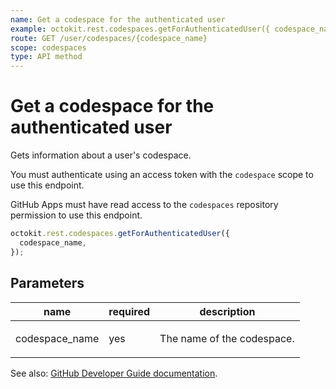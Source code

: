 ```yaml
---
name: Get a codespace for the authenticated user
example: octokit.rest.codespaces.getForAuthenticatedUser({ codespace_name })
route: GET /user/codespaces/{codespace_name}
scope: codespaces
type: API method
---
```


# Get a codespace for the authenticated user

Gets information about a user's codespace.

You must authenticate using an access token with the `codespace` scope to use this endpoint.

GitHub Apps must have read access to the `codespaces` repository permission to use this endpoint.

```js
octokit.rest.codespaces.getForAuthenticatedUser({
  codespace_name,
});
```

## Parameters

<table>
  <thead>
    <tr>
      <th>name</th>
      <th>required</th>
      <th>description</th>
    </tr>
  </thead>
  <tbody>
    <tr><td>codespace_name</td><td>yes</td><td>

The name of the codespace.

</td></tr>
  </tbody>
</table>

See also: [GitHub Developer Guide documentation](https://docs.github.com/rest/codespaces/codespaces#get-a-codespace-for-the-authenticated-user).
